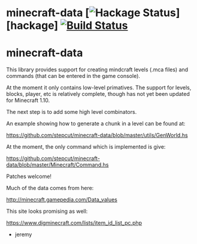 # minecraft-data [![Hackage Status](https://img.shields.io/hackage/v/minecraft-data.svg)][hackage] [![Build Status](https://travis-ci.org/stepcut/minecraft-data.svg?branch=master)](https://travis-ci.org/stepcut/minecraft-data)
minecraft-data
==============

This library provides support for creating mindcraft levels (.mca files) and commands (that can be entered in the game console).

At the moment it only contains low-level primatives. The support for
levels, blocks, player, etc is relatively complete, though has not yet
been updated for Minecraft 1.10.

The next step is to add some high level combinators.

An example showing how to generate a chunk in a level can be found at:

https://github.com/stepcut/minecraft-data/blob/master/utils/GenWorld.hs

At the moment, the only command which is implemented is give:

https://github.com/stepcut/minecraft-data/blob/master/Minecraft/Command.hs

Patches welcome!


Much of the data comes from here:

http://minecraft.gamepedia.com/Data_values

This site looks promising as well:

https://www.digminecraft.com/lists/item_id_list_pc.php

- jeremy


